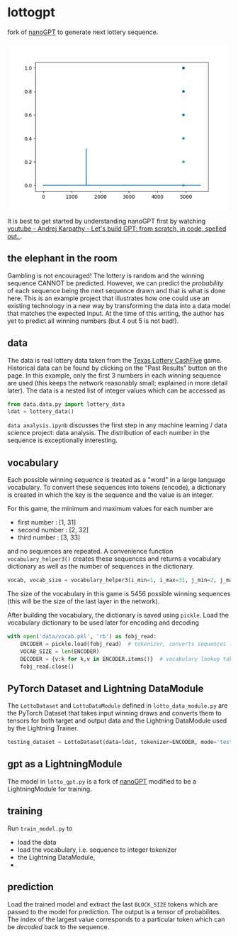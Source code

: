 # lottogpt
fork of [nanoGPT](https://github.com/karpathy/nanoGPT) to generate next lottery sequence.

![](lotto_gpt.gif)

It is best to get started by understanding nanoGPT first by watching [youtube - Andrej Karpathy - Let's build GPT: from scratch, in code, spelled out. ](https://www.youtube.com/watch?v=kCc8FmEb1nY).

## the elephant in the room
Gambling is not encouraged! The lottery is random and the winning sequence CANNOT be predicted. However, we can predict the *probability* of each sequence being the next sequence drawn and that is what is done here. This is an example project that illustrates how one could use an existing technology in a new way by transforming the data into a data model that matches the expected input. At the time of this writing, the author has yet to predict all winning numbers (but 4 out 5 is not bad!).

## data
The data is real lottery data taken from the [Texas Lottery CashFive](https://www.texaslottery.com/export/sites/lottery/Games/Cash_Five/index.html) game. Historical data can be found by clicking on the "Past Results" button on the page. In this example, only the first 3 numbers in each winning sequence are used (this keeps the network reasonably small; explained in more detail later). The data is a nested list of integer values which can be accessed as

```python
from data.data.py import lottery_data
ldat = lottery_data()
```

`data analysis.ipynb` discusses the first step in any machine learning / data science project: data analysis. The distribution of each number in the sequence is exceptionally interesting.

## vocabulary
Each possible winning sequence is treated as a "word" in a large language vocabulary. To convert these sequences into tokens (encode), a dictionary is created in which the key is the sequence and the value is an integer.

For this game, the minimum and maximum values for each number are
- first number : [1, 31]
- second number : [2, 32]
- third number : [3, 33]

and no sequences are repeated. A convenience function `vocabulary_helper3()` creates these sequences and returns a vocabulary dictionary as well as the number of sequences in the dictionary.

```python
vocab, vocab_size = vocabulary_helper3(i_min=1, i_max=31, j_min=2, j_max=32, k_min=3, k_max=33)
```

The size of the vocabulary in this game is 5456 possible winning sequences (this will be the size of the last layer in the network). 

After building the vocabulary, the dictionary is saved using `pickle`. Load the vocabulary dictionary to be used later for encoding and decoding

```python
with open('data/vocab.pkl', 'rb') as fobj_read:
    ENCODER = pickle.load(fobj_read)  # tokenizer, converts sequences (tuples) to integers.
    VOCAB_SIZE = len(ENCODER)
    DECODER = {v:k for k,v in ENCODER.items()}  # vocabulary lookup table
    fobj_read.close()
```

## PyTorch Dataset and Lightning DataModule
The `LottoDataset` and `LottoDataModule` defined in `lotto_data_module.py` are the PyTorch Dataset that takes input winning draws and converts them to tensors for both target and output data and the Lightning DataModule used by the Lightning Trainer.

```python
testing_dataset = LottoDataset(data=ldat, tokenizer=ENCODER, mode='test', block_size=32)
```

## gpt as a LightningModule
The model in `lotto_gpt.py` is a fork of [nanoGPT](https://github.com/karpathy/nanoGPT) modified to be a LightningModule for training.

## training
Run `train_model.py` to 
- load the data
- load the vocabulary, i.e. sequence to integer tokenizer
- the Lightning DataModule, 
- 

## prediction
Load the trained model and extract the last `BLOCK_SIZE` tokens which are passed to the model for prediction. The output is a tensor of probabilites. The index of the largest value corresponds to a particular token which can be *decoded* back to the sequence.
